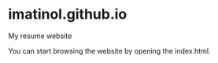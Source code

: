 # imatinol.github.io
My resume website

You can start browsing the website by opening the index.html.
